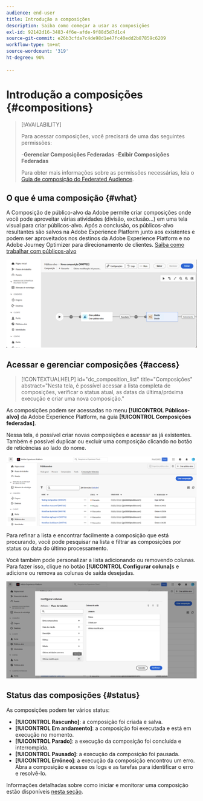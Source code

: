 ```yaml
---
audience: end-user
title: Introdução a composições
description: Saiba como começar a usar as composições
exl-id: 92142d16-3483-4f6e-afde-9f88d5d7d1c4
source-git-commit: e26b3cfda7c4de98d1e47fc40edd2b87859c6209
workflow-type: tm+mt
source-wordcount: '319'
ht-degree: 90%

---
```


# Introdução a composições {#compositions}

>[!AVAILABILITY]
>
>Para acessar composições, você precisará de uma das seguintes permissões:
>
>-**Gerenciar Composições Federadas**
>-**Exibir Composições Federadas**
>
>Para obter mais informações sobre as permissões necessárias, leia o [Guia de composição do Federated Audience](/help/start/feature-access.md).

## O que é uma composição {#what}

A Composição de público-alvo da Adobe permite criar composições onde você pode aproveitar várias atividades (divisão, exclusão...) em uma tela visual para criar públicos-alvo. Após a conclusão, os públicos-alvo resultantes são salvos na Adobe Experience Platform junto aos existentes e podem ser aproveitados nos destinos da Adobe Experience Platform e no Adobe Journey Optimizer para direcionamento de clientes. [Saiba como trabalhar com públicos-alvo](../start/audiences.md)

![](assets/composition-example.png)

## Acessar e gerenciar composições {#access}

>[!CONTEXTUALHELP]
>id="dc_composition_list"
>title="Composições"
>abstract="Nesta tela, é possível acessar a lista completa de composições, verificar o status atual, as datas da última/próxima execução e criar uma nova composição."

As composições podem ser acessadas no menu **[!UICONTROL Públicos-alvo]** da Adobe Experience Platform, na guia **[!UICONTROL Composições federadas]**.

Nessa tela, é possível criar novas composições e acessar as já existentes. Também é possível duplicar ou excluir uma composição clicando no botão de reticências ao lado do nome.

![](assets/compositions-list.png)

Para refinar a lista e encontrar facilmente a composição que está procurando, você pode pesquisar na lista e filtrar as composições por status ou data do último processamento.

Você também pode personalizar a lista adicionando ou removendo colunas. Para fazer isso, clique no botão **[!UICONTROL Configurar coluna]**&#x200B;s e adicione ou remova as colunas de saída desejadas.

![](assets/compositions-columns.png)

## Status das composições {#status}

As composições podem ter vários status:

* **[!UICONTROL Rascunho]**: a composição foi criada e salva.
* **[!UICONTROL Em andamento]**: a composição foi executada e está em execução no momento.
* **[!UICONTROL Parado]**: a execução da composição foi concluída e interrompida.
* **[!UICONTROL Pausado]**: a execução da composição foi pausada.
* **[!UICONTROL Errôneo]**: a execução da composição encontrou um erro. Abra a composição e acesse os logs e as tarefas para identificar o erro e resolvê-lo.

Informações detalhadas sobre como iniciar e monitorar uma composição estão disponíveis [nesta seção](../compositions/start-monitor-composition.md).
